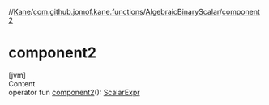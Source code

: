 //[Kane](../../index.md)/[com.github.jomof.kane.functions](../index.md)/[AlgebraicBinaryScalar](index.md)/[component2](component2.md)



# component2  
[jvm]  
Content  
operator fun [component2](component2.md)(): [ScalarExpr](../../com.github.jomof.kane/-scalar-expr/index.md)  



